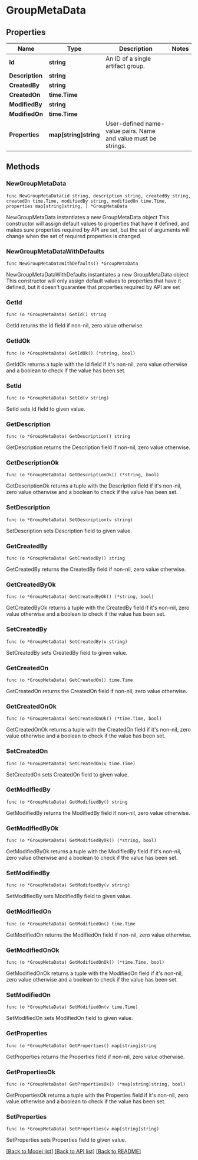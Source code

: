 # GroupMetaData

## Properties

Name | Type | Description | Notes
------------ | ------------- | ------------- | -------------
**Id** | **string** | An ID of a single artifact group. | 
**Description** | **string** |  | 
**CreatedBy** | **string** |  | 
**CreatedOn** | **time.Time** |  | 
**ModifiedBy** | **string** |  | 
**ModifiedOn** | **time.Time** |  | 
**Properties** | **map[string]string** | User-defined name-value pairs. Name and value must be strings. | 

## Methods

### NewGroupMetaData

`func NewGroupMetaData(id string, description string, createdBy string, createdOn time.Time, modifiedBy string, modifiedOn time.Time, properties map[string]string, ) *GroupMetaData`

NewGroupMetaData instantiates a new GroupMetaData object
This constructor will assign default values to properties that have it defined,
and makes sure properties required by API are set, but the set of arguments
will change when the set of required properties is changed

### NewGroupMetaDataWithDefaults

`func NewGroupMetaDataWithDefaults() *GroupMetaData`

NewGroupMetaDataWithDefaults instantiates a new GroupMetaData object
This constructor will only assign default values to properties that have it defined,
but it doesn't guarantee that properties required by API are set

### GetId

`func (o *GroupMetaData) GetId() string`

GetId returns the Id field if non-nil, zero value otherwise.

### GetIdOk

`func (o *GroupMetaData) GetIdOk() (*string, bool)`

GetIdOk returns a tuple with the Id field if it's non-nil, zero value otherwise
and a boolean to check if the value has been set.

### SetId

`func (o *GroupMetaData) SetId(v string)`

SetId sets Id field to given value.


### GetDescription

`func (o *GroupMetaData) GetDescription() string`

GetDescription returns the Description field if non-nil, zero value otherwise.

### GetDescriptionOk

`func (o *GroupMetaData) GetDescriptionOk() (*string, bool)`

GetDescriptionOk returns a tuple with the Description field if it's non-nil, zero value otherwise
and a boolean to check if the value has been set.

### SetDescription

`func (o *GroupMetaData) SetDescription(v string)`

SetDescription sets Description field to given value.


### GetCreatedBy

`func (o *GroupMetaData) GetCreatedBy() string`

GetCreatedBy returns the CreatedBy field if non-nil, zero value otherwise.

### GetCreatedByOk

`func (o *GroupMetaData) GetCreatedByOk() (*string, bool)`

GetCreatedByOk returns a tuple with the CreatedBy field if it's non-nil, zero value otherwise
and a boolean to check if the value has been set.

### SetCreatedBy

`func (o *GroupMetaData) SetCreatedBy(v string)`

SetCreatedBy sets CreatedBy field to given value.


### GetCreatedOn

`func (o *GroupMetaData) GetCreatedOn() time.Time`

GetCreatedOn returns the CreatedOn field if non-nil, zero value otherwise.

### GetCreatedOnOk

`func (o *GroupMetaData) GetCreatedOnOk() (*time.Time, bool)`

GetCreatedOnOk returns a tuple with the CreatedOn field if it's non-nil, zero value otherwise
and a boolean to check if the value has been set.

### SetCreatedOn

`func (o *GroupMetaData) SetCreatedOn(v time.Time)`

SetCreatedOn sets CreatedOn field to given value.


### GetModifiedBy

`func (o *GroupMetaData) GetModifiedBy() string`

GetModifiedBy returns the ModifiedBy field if non-nil, zero value otherwise.

### GetModifiedByOk

`func (o *GroupMetaData) GetModifiedByOk() (*string, bool)`

GetModifiedByOk returns a tuple with the ModifiedBy field if it's non-nil, zero value otherwise
and a boolean to check if the value has been set.

### SetModifiedBy

`func (o *GroupMetaData) SetModifiedBy(v string)`

SetModifiedBy sets ModifiedBy field to given value.


### GetModifiedOn

`func (o *GroupMetaData) GetModifiedOn() time.Time`

GetModifiedOn returns the ModifiedOn field if non-nil, zero value otherwise.

### GetModifiedOnOk

`func (o *GroupMetaData) GetModifiedOnOk() (*time.Time, bool)`

GetModifiedOnOk returns a tuple with the ModifiedOn field if it's non-nil, zero value otherwise
and a boolean to check if the value has been set.

### SetModifiedOn

`func (o *GroupMetaData) SetModifiedOn(v time.Time)`

SetModifiedOn sets ModifiedOn field to given value.


### GetProperties

`func (o *GroupMetaData) GetProperties() map[string]string`

GetProperties returns the Properties field if non-nil, zero value otherwise.

### GetPropertiesOk

`func (o *GroupMetaData) GetPropertiesOk() (*map[string]string, bool)`

GetPropertiesOk returns a tuple with the Properties field if it's non-nil, zero value otherwise
and a boolean to check if the value has been set.

### SetProperties

`func (o *GroupMetaData) SetProperties(v map[string]string)`

SetProperties sets Properties field to given value.



[[Back to Model list]](../README.md#documentation-for-models) [[Back to API list]](../README.md#documentation-for-api-endpoints) [[Back to README]](../README.md)


